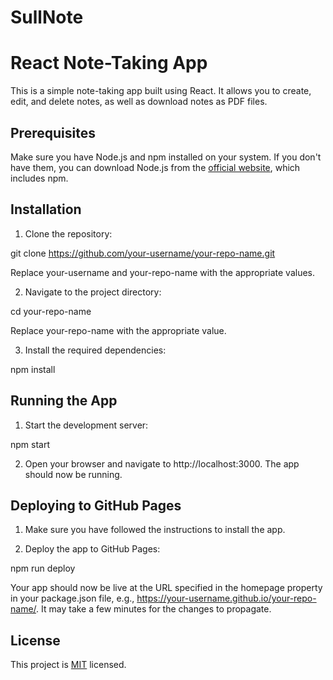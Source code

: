 # SullNote


# React Note-Taking App

This is a simple note-taking app built using React. It allows you to create, edit, and delete notes, as well as download notes as PDF files.

## Prerequisites

Make sure you have Node.js and npm installed on your system. If you don't have them, you can download Node.js from the [official website](https://nodejs.org/), which includes npm.

## Installation

1. Clone the repository:

git clone https://github.com/your-username/your-repo-name.git

Replace your-username and your-repo-name with the appropriate values.

2. Navigate to the project directory:

cd your-repo-name

Replace your-repo-name with the appropriate value.

3. Install the required dependencies:

npm install

## Running the App

1. Start the development server:

npm start

2. Open your browser and navigate to http://localhost:3000. The app should now be running.

## Deploying to GitHub Pages

1. Make sure you have followed the instructions to install the app.

2. Deploy the app to GitHub Pages:

npm run deploy

Your app should now be live at the URL specified in the homepage property in your package.json file, e.g., https://your-username.github.io/your-repo-name/. It may take a few minutes for the changes to propagate.

## License

This project is [MIT](https://choosealicense.com/licenses/mit/) licensed.
